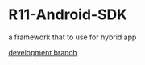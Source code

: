 # R11-Android-SDK

a framework that to use for hybrid app

[development branch](https://github.com/chenshaomou/R11-Android-SDK/tree/development)

